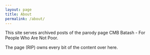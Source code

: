 ```yaml
---
layout: page
title: About
permalink: /about/
---
```


This site serves archived posts of the parody page CMB Batash - For People Who Are Not Poor.

The page (RIP) owns every bit of the content over here.